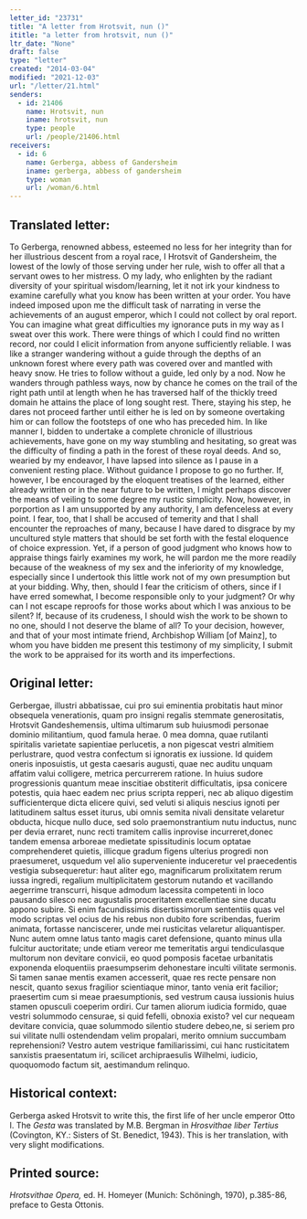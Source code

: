 ```yaml
---
letter_id: "23731"
title: "A letter from Hrotsvit, nun ()"
ititle: "a letter from hrotsvit, nun ()"
ltr_date: "None"
draft: false
type: "letter"
created: "2014-03-04"
modified: "2021-12-03"
url: "/letter/21.html"
senders:
  - id: 21406
    name: Hrotsvit, nun
    iname: hrotsvit, nun
    type: people
    url: /people/21406.html
receivers:
  - id: 6
    name: Gerberga, abbess of Gandersheim
    iname: gerberga, abbess of gandersheim
    type: woman
    url: /woman/6.html
---
```

<h2> Translated letter:</h2>To Gerberga, renowned abbess, esteemed no less for her integrity than for her illustrious descent from a royal race, I Hrotsvit of Gandersheim, the lowest of the lowly of those serving under her rule, wish to offer all that a servant owes to her mistress.
O my lady, who enlighten by the radiant diversity of your spiritual wisdom/learning, let it not irk your kindness to examine carefully what you know has been written at your order.
You have indeed imposed upon me the difficult task of narrating in verse the achievements of an august emperor, which I could not collect by oral report.  You can imagine what great difficulties my ignorance puts in my way as I sweat over this work.  There were things of which I could find no written record, nor could I elicit information from anyone sufficiently reliable.  I was like a stranger wandering without a guide through the depths of an unknown forest where every path was covered over and mantled with heavy snow.  He tries to follow without a guide, led only by a nod.  Now he wanders through pathless ways, now by chance he comes on the trail of the right path until at length when he has traversed half of the thickly treed domain he attains the place of long sought rest.  There, staying his step, he dares not proceed farther until either he is led on by someone overtaking him or can follow the footsteps of one who has preceded him.  In like manner I, bidden to undertake a complete chronicle of illustrious achievements, have gone on my way stumbling and hesitating, so great was the difficulty of finding a path in the forest of these royal deeds.
And so, wearied by my endeavor, I have lapsed into silence as I pause in a convenient resting place.  Without guidance I propose to go no further.  If, however, I be encouraged by the eloquent treatises of the learned, either already written or in the near future to be written, I might perhaps discover the means of veiling to some degree my rustic simplicity.
Now, however, in porportion as I am unsupported by any authority, I am defenceless at every point.  I fear, too, that I shall be accused of temerity and that I shall encounter the reproaches of many, because I have dared to disgrace by my uncultured style matters that should be set forth with the festal eloquence of choice expression.  Yet, if a person of good judgment who knows how to appraise things fairly examines my work, he will pardon me the more readily because of the weakness of my sex and the inferiority of my knowledge, especially since I undertook this little work not of my own presumption but at your bidding.
Why, then, should I fear the criticism of others, since if I have erred somewhat, I become responsible only to your judgment?  Or why can I not escape reproofs for those works about which I was anxious to be silent?  If, because of its crudeness, I should wish the work to be shown to no one, should I not deserve the blame of all?  To your decision, however, and that of your most intimate friend, Archbishop William [of Mainz], to whom you have bidden me present this testimony of my simplicity, I submit the work to be appraised for its worth and its imperfections.
<h2 class="mt-4"> Original letter:</h2>Gerbergae, illustri abbatissae, cui pro sui eminentia probitatis haut minor obsequela venerationis, quam pro insigni regalis stemmate generositatis, Hrotsvit Gandeshemensis, ultima ultimarum sub huiusmodi personae dominio militantium, quod famula herae.
0 mea domna, quae rutilanti spiritalis varietate sapientiae perlucetis, a non pigescat vestri almitiem perlustrare, quod vestra confectum si ignoratis ex iussione. Id quidem oneris inposuistis, ut gesta caesaris augusti, quae nec auditu unquam affatim valui colligere, metrica percurrerem ratione. In huius sudore progressionis quantum meae inscitiae obstiterit difficultatis, ipsa conicere potestis, quia haec eadem nec prius scripta repperi, nec ab aliquo digestim sufficienterque dicta elicere quivi, sed veluti si aliquis nescius ignoti per latitudinem saltus esset iturus, ubi omnis semita nivali densitate velaretur obducta, hicque nullo duce, sed solo praemonstrantium nutu inductus, nunc per devia erraret, nunc recti tramitem callis inprovise incurreret,donec tandem emensa arboreae medietate spissitudinis locum optatae comprehenderet quietis, illicque gradum figens ulterius progredi non praesumeret, usquedum vel alio superveniente induceretur vel praecedentis vestigia subsequeretur:  haut aliter ego, magnificarum prolixitatem rerum iussa ingredi, regalium multiplicitatem gestorum nutando et vacillando aegerrime transcurri, hisque admodum lacessita competenti in loco pausando silesco nec augustalis proceritatem excellentiae sine ducatu appono subire. Si enim facundissimis disertissimorum sententiis quas vel modo scriptas vel ocius de his rebus non dubito fore scribendas, fuerim animata, fortasse nanciscerer, unde mei rusticitas velaretur aliquantisper. Nunc autem omne latus tanto magis caret defensione, quanto minus ulla fulcitur auctoritate;
unde etiam vereor me temeritatis argui tendiculasque multorum non devitare convicii, eo quod pomposis facetae urbanitatis exponenda eloquentiis praesumpserim dehonestare inculti vilitate sermonis. Si tamen sanae mentis examen accesserit, quae res recte pensare non nescit, quanto sexus fragilior scientiaque minor, tanto venia erit facilior; praesertim cum si meae praesumptionis, sed vestrum causa iussionis huius stamen opusculi coeperim ordiri. Cur tamen aliorum iudicia formido, quae vestri solummodo censurae, si quid fefelli, obnoxia existo?  vel cur nequeam devitare convicia, quae solummodo silentio studere debeo,ne, si seriem pro sui vilitate nulli ostendendam velim propalari, merito omnium succumbam reprehensioni? Vestro autem vestrique familiarissimi, cui hanc rusticitatem sanxistis praesentatum iri, scilicet archipraesulis Wilhelmi, iudicio, quoquomodo factum sit, aestimandum relinquo.
<h2 class="mt-4"> Historical context:</h2><p>Gerberga asked Hrotsvit to write this, the first life of her uncle emperor Otto I. The <em>Gesta</em> was translated by M.B. Bergman in <em>Hrosvithae liber Tertius</em> (Covington, KY.: Sisters of St. Benedict, 1943). This is her translation, with very slight modifications.</p><h2 class="mt-4"> Printed source:</h2><p><em>Hrotsvithae Opera,</em> ed. H. Homeyer (Munich: Schöningh, 1970), p.385-86, preface to Gesta Ottonis.</p>
